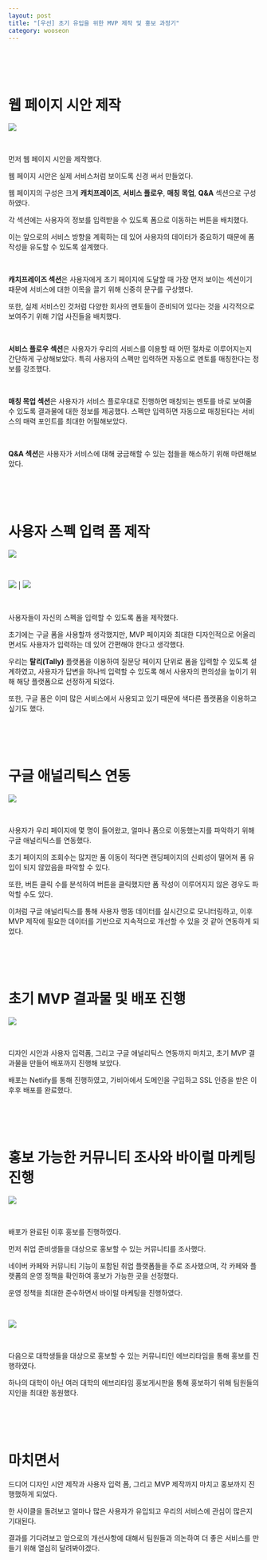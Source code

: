 ```yaml
---
layout: post
title: "[우선] 초기 유입을 위한 MVP 제작 및 홍보 과정기"
category: wooseon
---
```


<br />
<br />
<br />

# 웹 페이지 시안 제작

![](https://www.notion.so/image/https%3A%2F%2Fprod-files-secure.s3.us-west-2.amazonaws.com%2F13897cab-0dd6-431f-b847-04477372a586%2Fb85cf7e0-196d-494c-b411-26d7f6af5b77%2F%25E1%2584%2589%25E1%2585%25B3%25E1%2584%258F%25E1%2585%25B3%25E1%2584%2585%25E1%2585%25B5%25E1%2586%25AB%25E1%2584%2589%25E1%2585%25A3%25E1%2586%25BA_2024-08-04_%25E1%2584%258B%25E1%2585%25A9%25E1%2584%258C%25E1%2585%25A5%25E1%2586%25AB_11.37.40.png?id=432e6263-95f2-42ca-b29b-be14c312fed1&table=block)

<br />

먼저 웹 페이지 시안을 제작했다.

웹 페이지 시안은 실제 서비스처럼 보이도록 신경 써서 만들었다.

웹 페이지의 구성은 크게 **캐치프레이즈**, **서비스 플로우**, **매칭 목업**, **Q&A** 섹션으로 구성하였다.

각 섹션에는 사용자의 정보를 입력받을 수 있도록 폼으로 이동하는 버튼을 배치했다.

이는 앞으로의 서비스 방향을 계획하는 데 있어 사용자의 데이터가 중요하기 때문에 폼 작성을 유도할 수 있도록 설계했다.

<br />

**캐치프레이즈 섹션**은 사용자에게 초기 페이지에 도달할 때 가장 먼저 보이는 섹션이기 때문에 서비스에 대한 이목을 끌기 위해 신중히 문구를 구상했다.

또한, 실제 서비스인 것처럼 다양한 회사의 멘토들이 준비되어 있다는 것을 시각적으로 보여주기 위해 기업 사진들을 배치했다.

<br />

**서비스 플로우 섹션**은 사용자가 우리의 서비스를 이용할 때 어떤 절차로 이루어지는지 간단하게 구상해보았다. 특히 사용자의 스펙만 입력하면 자동으로 멘토를 매칭한다는 정보를 강조했다.

<br />

**매칭 목업 섹션**은 사용자가 서비스 플로우대로 진행하면 매칭되는 멘토를 바로 보여줄 수 있도록 결과물에 대한 정보를 제공했다. 스펙만 입력하면 자동으로 매칭된다는 서비스의 매력 포인트를 최대한 어필해보았다.

<br />

**Q&A 섹션**은 사용자가 서비스에 대해 궁금해할 수 있는 점들을 해소하기 위해 마련해보았다.

<br />
<br />
<br />

# 사용자 스펙 입력 폼 제작

![](https://www.notion.so/image/https%3A%2F%2Fprod-files-secure.s3.us-west-2.amazonaws.com%2F13897cab-0dd6-431f-b847-04477372a586%2F9632f4f1-6dcb-450d-ac3e-f2e47b36f907%2F%25E1%2584%2589%25E1%2585%25B3%25E1%2584%258F%25E1%2585%25B3%25E1%2584%2585%25E1%2585%25B5%25E1%2586%25AB%25E1%2584%2589%25E1%2585%25A3%25E1%2586%25BA_2024-08-04_%25E1%2584%258B%25E1%2585%25A9%25E1%2584%258C%25E1%2585%25A5%25E1%2586%25AB_11.49.27.png?id=8abd661e-7074-4f16-9225-b768436700a0&table=block)

<br />

![](https://www.notion.so/image/https%3A%2F%2Fprod-files-secure.s3.us-west-2.amazonaws.com%2F13897cab-0dd6-431f-b847-04477372a586%2F3ea20d12-7deb-4c60-b4c6-52100b3894be%2F%25E1%2584%2589%25E1%2585%25B3%25E1%2584%258F%25E1%2585%25B3%25E1%2584%2585%25E1%2585%25B5%25E1%2586%25AB%25E1%2584%2589%25E1%2585%25A3%25E1%2586%25BA_2024-08-04_%25E1%2584%258B%25E1%2585%25A9%25E1%2584%258C%25E1%2585%25A5%25E1%2586%25AB_11.49.31.png?id=d1070d47-41f5-41b3-aa4c-0d99c15df7ed&table=block) | ![](https://www.notion.so/image/https%3A%2F%2Fprod-files-secure.s3.us-west-2.amazonaws.com%2F13897cab-0dd6-431f-b847-04477372a586%2F04de9d95-4134-455c-b0f9-93e34e50e645%2F%25E1%2584%2589%25E1%2585%25B3%25E1%2584%258F%25E1%2585%25B3%25E1%2584%2585%25E1%2585%25B5%25E1%2586%25AB%25E1%2584%2589%25E1%2585%25A3%25E1%2586%25BA_2024-08-04_%25E1%2584%258B%25E1%2585%25A9%25E1%2584%258C%25E1%2585%25A5%25E1%2586%25AB_11.49.35.png?id=5648af5d-97fc-44f4-81fa-22ee6ca01820&table=block)

<br />

사용자들이 자신의 스펙을 입력할 수 있도록 폼을 제작했다.

초기에는 구글 폼을 사용할까 생각했지만, MVP 페이지와 최대한 디자인적으로 어울리면서도 사용자가 입력하는 데 있어 간편해야 한다고 생각했다.

우리는 **탈리(Tally)** 플랫폼을 이용하여 질문당 페이지 단위로 폼을 입력할 수 있도록 설계하였고, 사용자가 답변을 하나씩 입력할 수 있도록 해서 사용자의 편의성을 높이기 위해 해당 플랫폼으로 선정하게 되었다.

또한, 구글 폼은 이미 많은 서비스에서 사용되고 있기 때문에 색다른 플랫폼을 이용하고 싶기도 했다.

<br />
<br />
<br />

# 구글 애널리틱스 연동

![](https://images.spr.so/cdn-cgi/imagedelivery/j42No7y-dcokJuNgXeA0ig/7918696e-2b60-4c63-baf5-3e3d9910e917/%E1%84%89%E1%85%B3%E1%84%8F%E1%85%B3%E1%84%85%E1%85%B5%E1%86%AB%E1%84%89%E1%85%A3%E1%86%BA_2024-08-04_%E1%84%8B%E1%85%A9%E1%84%8C%E1%85%A5%E1%86%AB_11.54.34/w=2048,quality=90,fit=scale-down)

<br />

사용자가 우리 페이지에 몇 명이 들어왔고, 얼마나 폼으로 이동했는지를 파악하기 위해 구글 애널리틱스를 연동했다.

초기 페이지의 조회수는 많지만 폼 이동이 적다면 랜딩페이지의 신뢰성이 떨어져 폼 유입이 되지 않았음을 파악할 수 있다.

또한, 버튼 클릭 수를 분석하여 버튼을 클릭했지만 폼 작성이 이루어지지 않은 경우도 파악할 수도 있다.

이처럼 구글 애널리틱스를 통해 사용자 행동 데이터를 실시간으로 모니터링하고, 이후 MVP 제작에 필요한 데이터를 기반으로 지속적으로 개선할 수 있을 것 같아 연동하게 되었다.

<br />
<br />
<br />

# 초기 MVP 결과물 및 배포 진행

![](https://images.spr.so/cdn-cgi/imagedelivery/j42No7y-dcokJuNgXeA0ig/64caba80-18aa-43ac-8c00-6c70bef81579/screencapture-wooseon-2024-05-25-17_27_28/w=2048,quality=90,fit=scale-down)

<br />

디자인 시안과 사용자 입력폼, 그리고 구글 애널리틱스 연동까지 마치고, 초기 MVP 결과물을 만들어 배포까지 진행해 보았다.

배포는 Netlify를 통해 진행하였고, 가비아에서 도메인을 구입하고 SSL 인증을 받은 이후후 배포를 완료했다.

<br />
<br />
<br />

# 홍보 가능한 커뮤니티 조사와 바이럴 마케팅 진행

![](https://images.spr.so/cdn-cgi/imagedelivery/j42No7y-dcokJuNgXeA0ig/2b7c3dcd-14c5-4625-b3ba-7a34c8be50a7/%E1%84%89%E1%85%B3%E1%84%8F%E1%85%B3%E1%84%85%E1%85%B5%E1%86%AB%E1%84%89%E1%85%A3%E1%86%BA_2024-08-04_%E1%84%8B%E1%85%A9%E1%84%8C%E1%85%A5%E1%86%AB_11.22.11/w=2048,quality=90,fit=scale-down)

<br />

배포가 완료된 이후 홍보를 진행하였다.

먼저 취업 준비생들을 대상으로 홍보할 수 있는 커뮤니티를 조사했다.

네이버 카페와 커뮤니티 기능이 포함된 취업 플랫폼들을 주로 조사했으며, 각 카페와 플랫폼의 운영 정책을 확인하여 홍보가 가능한 곳을 선정했다.

운영 정책을 최대한 준수하면서 바이럴 마케팅을 진행하였다.

<br />

![](https://images.spr.so/cdn-cgi/imagedelivery/j42No7y-dcokJuNgXeA0ig/2ef3482e-2bd8-4cc1-bc44-81514c019731/%E1%84%89%E1%85%B3%E1%84%8F%E1%85%B3%E1%84%85%E1%85%B5%E1%86%AB%E1%84%89%E1%85%A3%E1%86%BA_2024-08-04_%E1%84%8B%E1%85%A9%E1%84%8C%E1%85%A5%E1%86%AB_11.58.20/w=2048,quality=90,fit=scale-down)

<br />

다음으로 대학생들을 대상으로 홍보할 수 있는 커뮤니티인 에브리타임을 통해 홍보를 진행하였다.

하나의 대학이 아닌 여러 대학의 에브리타임 홍보게시판을 통해 홍보하기 위해 팀원들의 지인을 최대한 동원했다.

<br />
<br />
<br />

# 마치면서

드디어 디자인 시안 제작과 사용자 입력 폼, 그리고 MVP 제작까지 마치고 홍보까지 진행했하게 되었다.

한 사이클을 돌려보고 얼마나 많은 사용자가 유입되고 우리의 서비스에 관심이 많은지 기대된다.

결과를 기다려보고 앞으로의 개선사항에 대해서 팀원들과 의논하여 더 좋은 서비스를 만들기 위해 열심히 달려봐야겠다.
